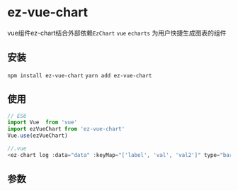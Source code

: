 # ez-vue-chart

vue组件ez-chart结合外部依赖`EzChart` `vue` `echarts` 为用户快捷生成图表的组件

## 安装

`npm install ez-vue-chart`
`yarn add ez-vue-chart`

## 使用

```javascript
// ES6
import Vue  from 'vue'
import ezVueChart from 'ez-vue-chart'
Vue.use(ezVueChart)

//.vue
<ez-chart log :data="data" :keyMap="['label', 'val', 'val2']" type="bar" register="click"></ez-chart>

```

## 参数
